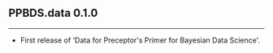 

## PPBDS.data 0.1.0

---

- First release of 'Data for Preceptor's Primer for Bayesian Data Science'.





